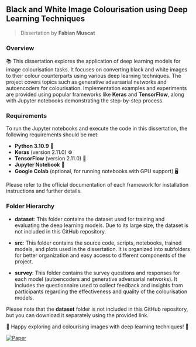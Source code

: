 ## Black and White Image Colourisation using Deep Learning Techniques
> Dissertation by **Fabian Muscat**

### Overview

📚 This dissertation explores the application of deep learning models for image colourisation tasks. It focuses on converting black and white images to their colour counterparts using various deep learning techniques. The project covers topics such as generative adversarial networks and autoencoders for colourisation. Implementation examples and experiments are provided using popular frameworks like **Keras** and **TensorFlow**, along with Jupyter notebooks demonstrating the step-by-step process.

### Requirements

To run the Jupyter notebooks and execute the code in this dissertation, the following requirements should be met:

- **Python 3.10.9** 🐍
- **Keras** (version 2.11.0) ⚙️
- **TensorFlow** (version 2.11.0) 🧠
- **Jupyter Notebook** 📓
- **Google Colab** (optional, for running notebooks with GPU support) 🖥️

Please refer to the official documentation of each framework for installation instructions and further details.

### Folder Hierarchy

- **dataset**: This folder contains the dataset used for training and evaluating the deep learning models. Due to its large size, the dataset is not included in this GitHub repository.

- **src**: This folder contains the source code, scripts, notebooks, trained models, and plots used in the dissertation. It is organized into subfolders for better organization and easy access to different components of the project.

- **survey**: This folder contains the survey questions and responses for each model (autoencoders and generative adversarial networks). It includes the questionnaire used to collect feedback and insights from participants regarding the effectiveness and quality of the colourisation models.

Please note that the **dataset** folder is not included in this GitHub repository, but you can download it separately using the provided link.

🚀 Happy exploring and colourising images with deep learning techniques! 🎨


[![Paper](https://library.iub.edu.bd/sites/default/files/%5Bnode.type%5D/logo/IEEE-XploreDigitalLibraryLogo2.png)](https://ieeexplore.ieee.org/document/10278865)
